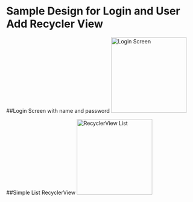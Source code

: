 # Sample Design for Login and User Add Recycler View
##Login Screen with name and password
<img src="https://m7madmagdy.github.io/pages/login.jpg" alt="Login Screen" style="width:200px;"/>

##Simple List RecyclerView
<img src="https://m7madmagdy.github.io/pages/list.jpg" alt="RecyclerView List" style="width:200px;"/>
